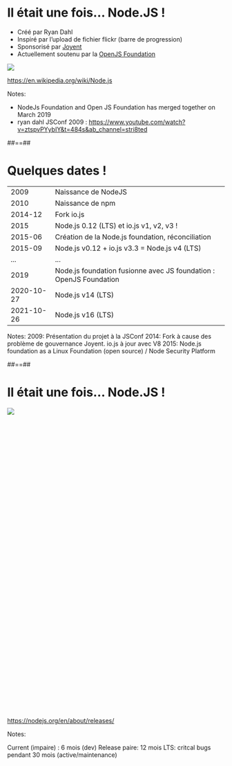 <!-- .slide: class="two-column-layout"-->

# Il était une fois… Node.JS !

* Créé par Ryan Dahl
* Inspiré par l’upload de fichier flickr (barre de progression)
* Sponsorisé par [Joyent](https://www.joyent.com/)
* Actuellement soutenu par la [OpenJS Foundation](https://openjsf.org/)

![](./assets/images/320px-Ryan_Dahl.jpg)

https://en.wikipedia.org/wiki/Node.js
<!-- .element: class="credits" -->

Notes:
- NodeJs Foundation and Open JS Foundation has merged together on March 2019
- ryan dahl JSConf 2009 : https://www.youtube.com/watch?v=ztspvPYybIY&t=484s&ab_channel=stri8ted

##==##

<!-- .slide -->

# Quelques dates !

| | |
|--|---|
|2009|Naissance de NodeJS|
|2010|Naissance de npm|
|2014-12|Fork io.js|
|2015|Node.js 0.12 (LTS) et io.js v1, v2, v3 !|
|2015-06|Création de la Node.js foundation, réconciliation|
|2015-09|Node.js v0.12 + io.js v3.3 = Node.js v4 (LTS)|
|...|...|
|2019|Node.js foundation fusionne avec JS foundation : OpenJS Foundation|
|2020-10-27|Node.js v14 (LTS)|
|2021-10-26|Node.js v16 (LTS)|

Notes:
2009: Présentation du projet à la JSConf
2014: Fork à cause des problème de gouvernance Joyent. io.js à jour avec V8
2015: Node.js foundation as a Linux Foundation (open source) / Node Security Platform

##==##

<!-- .slide class="full-center" -->

# Il était une fois… Node.JS !

<div style="height:700px; width:100%;">
<img class="full-height center" src="./assets/images/release-schedule.svg">
</div>

https://nodejs.org/en/about/releases/
<!-- .element: class="credits" -->

Notes:

Current (impaire) : 6 mois (dev)
Release paire: 12 mois
LTS: critcal bugs pendant 30 mois (active/maintenance)
